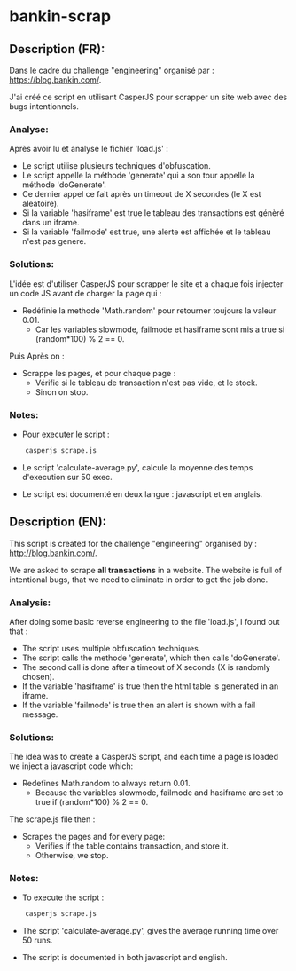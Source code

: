 # bankin-scrap

## Description (FR):

Dans le cadre du challenge "engineering" organisé par : https://blog.bankin.com/.

J'ai créé ce script en utilisant CasperJS pour scrapper un site web avec des bugs intentionnels.


### Analyse:

Après avoir lu et analyse le fichier 'load.js' :
* Le script utilise plusieurs techniques d'obfuscation.
* Le script appelle la méthode 'generate' qui a son tour appelle la méthode 'doGenerate'.
* Ce dernier appel ce fait après un timeout de X secondes (le X est aleatoire).
* Si la variable 'hasiframe' est true le tableau des transactions est génèré dans un iframe.
* Si la variable 'failmode' est true, une alerte est affichée et le tableau n'est pas genere.


### Solutions:

L'idée est d'utiliser CasperJS pour scrapper le site et a chaque fois injecter un code JS avant de charger la page qui :

* Redéfinie la methode 'Math.random' pour retourner toujours la valeur 0.01.
	- Car les variables slowmode, failmode et hasiframe sont mis a true si (random*100) % 2 == 0.

Puis Après on :
* Scrappe les pages, et pour chaque page :
	- Vérifie si le tableau de transaction n'est pas vide, et le stock.
	- Sinon on stop.

### Notes:
* Pour executer le script :
``` bash
	casperjs scrape.js
```

* Le script 'calculate-average.py', calcule la moyenne des temps d'execution sur 50 exec.

* Le script est documenté en deux langue : javascript et en anglais.


## Description (EN):

This script is created for the challenge "engineering" organised by : http://blog.bankin.com/.

We are asked to scrape **all transactions** in a website. The website is full of intentional bugs, that we need to eliminate in order to get the job done.


### Analysis:

After doing some basic reverse engineering to the file 'load.js', I found out that :
* The script uses multiple obfuscation techniques.
* The script calls the methode 'generate', which then calls 'doGenerate'.
* The second call is done after a timeout of X seconds (X is randomly chosen).
* If the variable 'hasiframe' is true then the html table is generated in an iframe.
* If the variable 'failmode' is true then an alert is shown with a fail message.


### Solutions:

The idea was to create a CasperJS script, and each time a page is loaded we inject a javascript code which:
* Redefines Math.random to always return 0.01.
	- Because the variables slowmode, failmode and hasiframe are set to true if (random*100) % 2 == 0.

The scrape.js file then :
* Scrapes the pages and for every page:
	- Verifies if the table contains transaction, and store it.
	- Otherwise, we stop.

### Notes:
* To execute the script :
``` bash
	casperjs scrape.js
```

* The script 'calculate-average.py', gives the average running time over 50 runs.

* The script is documented in both javascript and english.
